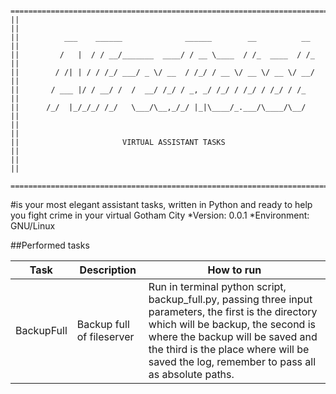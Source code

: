 ```shell
  ===========================================================================
||                                                                           ||
||          ___    ______              ______        __          __          ||
||         /   |  / / __/_______  ____/ / __ \____  / /_  ____  / /_         ||
||        / /| | / / /_/ ___/ _ \/ __  / /_/ / __ \/ __ \/ __ \/ __/         ||
||       / ___ |/ / __/ /  /  __/ /_/ / _, _/ /_/ / /_/ / /_/ / /_           ||
||      /_/  |_/_/_/ /_/   \___/\__,_/_/ |_|\____/_.___/\____/\__/           ||
||                                                                           ||
||                       VIRTUAL ASSISTANT TASKS                             ||
||                                                                           ||
  ===========================================================================
```

#is your most elegant assistant tasks, written in Python and ready to help you fight crime in your virtual Gotham City
*Version: 0.0.1
*Environment: GNU/Linux

##Performed tasks

| Task        | Description               | How to run |
|-------------|---------------------------|----------------------------------------------------------------------------------------------------------|
| BackupFull  | Backup full of fileserver | Run in terminal python script, backup_full.py, passing three input parameters, the first is the directory which will be backup, the second is where the backup will be saved and the third is the place where will be saved the log, remember to pass all as absolute paths. |